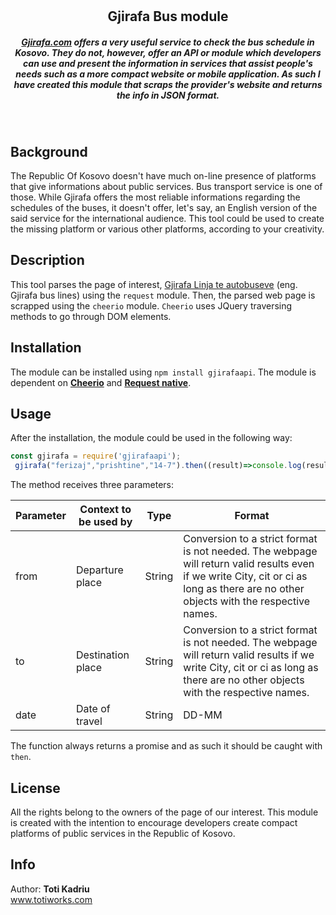 # <h2 align="center">Gjirafa Bus module</h2>


<h5 align="center"><a href="gjirafa.com">Gjirafa.com</a> offers a very useful service to check the bus schedule in Kosovo. They do not, however, offer an API or module which developers can use and present the information in services that assist people's needs such as a more compact website or mobile application. As such I have created this module that scraps the provider's website and returns the info in JSON format.</h5>
<br/>

## Background 
The Republic Of Kosovo doesn't have much on-line presence of platforms that give informations about public services. Bus transport service is one of those. While Gjirafa offers the most reliable informations regarding the schedules of the buses, it doesn't offer, let's say, an English version of the said service for the international audience. This tool could be used to create the missing platform or various other platforms, according to your creativity.


## Description
This tool parses the page of interest, <a href="https://gjirafa.com/Autobus">Gjirafa Linja te autobuseve</a> (eng. Gjirafa bus lines) using the ``request`` module. Then, the parsed web page is scrapped using the ``cheerio`` module. ``Cheerio`` uses JQuery traversing methods to go through DOM elements.

## Installation
The module can be installed using ``npm install gjirafaapi``. The module is dependent on <strong><a href="https://github.com/cheeriojs/cheerio">Cheerio</a></strong> and <strong><a href="https://www.npmjs.com/package/request">Request native</a></strong>.

## Usage
After the installation, the module could be used in the following way:

  ```JavaScript
  const gjirafa = require('gjirafaapi');
   gjirafa("ferizaj","prishtine","14-7").then((result)=>console.log(result));
```
The method receives three parameters:

| Parameter | Context to be used by | Type | Format|
| ------------- | ------------- | -----------|--------|
| from  | Departure place  | String | Conversion to a strict format is not needed. The webpage will return valid results even if we write City, cit or ci as long as there are no other objects with the respective names.
| to  | Destination place  | String | Conversion to a strict format is not needed. The webpage will return valid results if we write City, cit or ci as long as there are no other objects with the respective names.
| date | Date of travel |  String   | DD-MM 

The function always returns a promise and as such it should be caught with ``then``.

## License 

All the rights belong to the owners of the page of our interest. This module is created with the intention to encourage developers create compact platforms of public services in the Republic of Kosovo.
 
 
 ## Info 
 Author: <b>Toti Kadriu</b> <br/>
 www.totiworks.com <br/>
